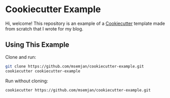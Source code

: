 # Cookiecutter Example

Hi, welcome! This repository is an example of a [Cookiecutter](https://cookiecutter.readthedocs.io/en/stable/index.html) template made from scratch that I wrote for my blog.

## Using This Example

Clone and run:
```bash
git clone https://github.com/msemjan/cookiecutter-example.git
cookiecutter cookiecutter-example
```

Run without cloning:
```bash
cookiecutter https://github.com/msemjan/cookiecutter-example.git
```
